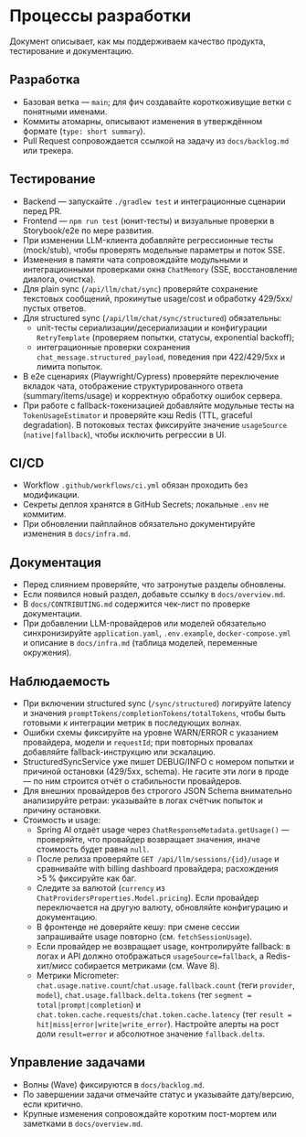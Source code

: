 # Процессы разработки

Документ описывает, как мы поддерживаем качество продукта, тестирование и документацию.

## Разработка
- Базовая ветка — `main`; для фич создавайте короткоживущие ветки с понятными именами.
- Коммиты атомарны, описывают изменения в утверждённом формате (`type: short summary`).
- Pull Request сопровождается ссылкой на задачу из `docs/backlog.md` или трекера.

## Тестирование
- Backend — запускайте `./gradlew test` и интеграционные сценарии перед PR.
- Frontend — `npm run test` (юнит-тесты) и визуальные проверки в Storybook/e2e по мере развития.
- При изменении LLM-клиента добавляйте регрессионные тесты (mock/stub), чтобы проверять модельные параметры и поток SSE.
- Изменения в памяти чата сопровождайте модульными и интеграционными проверками окна `ChatMemory` (SSE, восстановление диалога, очистка).
- Для plain sync (`/api/llm/chat/sync`) проверяйте сохранение текстовых сообщений, прокинутые usage/cost и обработку 429/5xx/пустых ответов.
- Для structured sync (`/api/llm/chat/sync/structured`) обязательны:
  - unit-тесты сериализации/десериализации и конфигурации `RetryTemplate` (проверяем попытки, статусы, exponential backoff);
  - интеграционные проверки сохранения `chat_message.structured_payload`, поведения при 422/429/5xx и лимита попыток.
- В e2e сценариях (Playwright/Cypress) проверяйте переключение вкладок чата, отображение структурированного ответа (summary/items/usage) и корректную обработку ошибок сервера.
- При работе с fallback-токенизацией добавляйте модульные тесты на `TokenUsageEstimator` и проверяйте кэш Redis (TTL, graceful degradation). В потоковых тестах фиксируйте значение `usageSource` (`native|fallback`), чтобы исключить регрессии в UI.

## CI/CD
- Workflow `.github/workflows/ci.yml` обязан проходить без модификации.
- Секреты деплоя хранятся в GitHub Secrets; локальные `.env` не коммитим.
- При обновлении пайплайнов обязательно документируйте изменения в `docs/infra.md`.

## Документация
- Перед слиянием проверяйте, что затронутые разделы обновлены.
- Если появился новый раздел, добавьте ссылку в `docs/overview.md`.
- В `docs/CONTRIBUTING.md` содержится чек-лист по проверке документации.
- При добавлении LLM-провайдеров или моделей обязательно синхронизируйте `application.yaml`, `.env.example`, `docker-compose.yml` и описание в `docs/infra.md` (таблица моделей, переменные окружения).

## Наблюдаемость
- При включении structured sync (`/sync/structured`) логируйте latency и значения `promptTokens/completionTokens/totalTokens`, чтобы быть готовыми к интеграции метрик в последующих волнах.
- Ошибки схемы фиксируйте на уровне WARN/ERROR с указанием провайдера, модели и `requestId`; при повторных провалах добавляйте fallback-инструкцию или эскалацию.
- StructuredSyncService уже пишет DEBUG/INFO с номером попытки и причиной остановки (429/5xx, schema). Не гасите эти логи в проде — по ним строится отчёт о стабильности провайдеров.
- Для внешних провайдеров без строгого JSON Schema внимательно анализируйте ретраи: указывайте в логах счётчик попыток и причину остановки.
- Стоимость и usage:
  - Spring AI отдаёт usage через `ChatResponseMetadata.getUsage()` — проверяйте, что провайдер возвращает значения, иначе стоимость будет равна `null`.
  - После релиза проверяйте `GET /api/llm/sessions/{id}/usage` и сравнивайте with billing dashboard провайдера; расхождения >5 % фиксируйте как баг.
  - Следите за валютой (`currency` из `ChatProvidersProperties.Model.pricing`). Если провайдер переключается на другую валюту, обновляйте конфигурацию и документацию.
  - В фронтенде не доверяйте кешу: при смене сессии запрашивайте usage повторно (см. `fetchSessionUsage`).
  - Если провайдер не возвращает usage, контролируйте fallback: в логах и API должно отображаться `usageSource=fallback`, а Redis-хит/мисс собирается метриками (см. Wave 8).
  - Метрики Micrometer: `chat.usage.native.count`/`chat.usage.fallback.count` (теги `provider`, `model`), `chat.usage.fallback.delta.tokens` (тег `segment = total|prompt|completion`) и `chat.token.cache.requests`/`chat.token.cache.latency` (тег `result = hit|miss|error|write|write_error`). Настройте алерты на рост доли `result=error` и абсолютное значение `fallback.delta`.

## Управление задачами
- Волны (Wave) фиксируются в `docs/backlog.md`.
- По завершении задачи отмечайте статус и указывайте дату/версию, если критично.
- Крупные изменения сопровождайте коротким пост-мортем или заметками в `docs/overview.md`.
